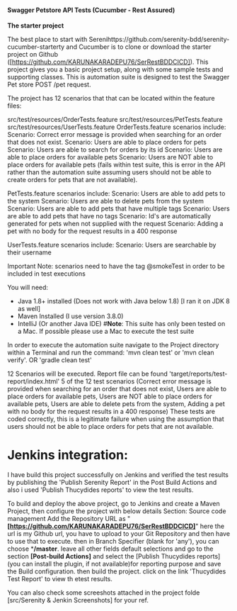 #### **Swagger Petstore API Tests (Cucumber - Rest Assured)**


**The starter project**

The best place to start with Serenihttps://github.com/serenity-bdd/serenity-cucumber-starterty and Cucumber is to clone or download the starter project on Github ([https://github.com/KARUNAKARADEPU76/SerRestBDDCICD]). This project gives you a basic project setup, along with some sample tests and supporting classes.
This is automation suite is designed to test the Swagger Pet store POST /pet request.

The project has 12 scenarios that that can be located within the feature files:

src/test/resources/OrderTests.feature
src/test/resources/PetTests.feature
src/test/resources/UserTests.feature
OrderTests.feature scenarios include: Scenario: Correct error message is provided when searching for an order that does not exist. Scenario: Users are able to place orders for pets Scenario: Users are able to search for orders by its id Scenario: Users are able to place orders for available pets Scenario: Users are NOT able to place orders for available pets (fails within test suite, this is error in the API rather than the automation suite assuming users should not be able to create orders for pets that are not available).

PetTests.feature scenarios include: Scenario: Users are able to add pets to the system Scenario: Users are able to delete pets from the system Scenario: Users are able to add pets that have multiple tags Scenario: Users are able to add pets that have no tags Scenario: Id's are automatically generated for pets when not supplied with the request Scenario: Adding a pet with no body for the request results in a 400 response

UserTests.feature scenarios include: Scenario: Users are searchable by their username

Important Note: scenarios need to have the tag @smokeTest in order to be included in test executions

You will need:
- Java 1.8+ installed (Does not work with Java below 1.8) [I ran it on JDK 8 as well]
- Maven Installed (I use version 3.8.0)
- IntelliJ (Or another Java IDE)
#**Note**: This suite has only been tested on a Mac. If possible please use a Mac to execute the test suite

In order to execute the automation suite navigate to the Project directory within a Terminal and run the command: 'mvn clean test' or 'mvn clean verify'. OR 'gradle clean test'

12 Scenarios will be executed. Report file can be found 'target/reports/test-report/index.html' 5 of the 12 test scenarios 
(Correct error message is provided when searching for an order that does not exist, Users are able to place orders for available pets, Users are NOT able to place orders for available pets, Users are able to delete pets from the system, Adding a pet with no body for the request results in a 400 response) These tests are coded correctly, this is a legitimate failure when using the assumption that users should not be able to place orders for pets that are not available.


# **Jenkins integration:**

I have build this project successfully on Jenkins and verified the test results by publishing the 'Publish Serenity Report' in the Post Build Actions and also i used 'Publish Thucydides reports' to view the test results.

To build and deploy the above project, go to Jenkins and create a Maven Project, then configure the project with below details
Section: Source code management
Add the Repository URL as "**[https://github.com/KARUNAKARADEPU76/SerRestBDDCICD]**" here the url is my Github url, you have to upload to your Git Repository and then have to use that to execute.
 then in Branch Specifier (blank for 'any'), you can choose ***/master**. leave all other fields default selections and go to the section **[Post-build Actions]** and select the [Publish Thucydides reports] (you can install the plugin, if not available)for reporting purpose and save the Build configuration. 
 then build the project. click on the link 'Thucydides Test Report' to view th etest results.
 
 You can also check some screeshots attached in the project folde [src/Serenity & Jenkin Screenshots] for your ref.